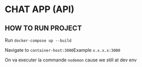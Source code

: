 # CHAT APP (API)


## HOW TO RUN PROJECT

Run `docker-compose up --build`

Navigate to `container-host:3000`Example `x.x.x.x:3000`

On va executer la commande `nodemon` cause we still at dev env